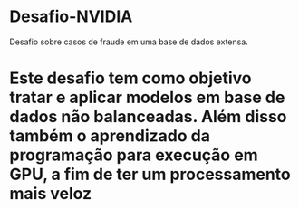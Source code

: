 # Desafio-NVIDIA

Desafio sobre casos de fraude em uma base de dados extensa.

# Este desafio tem como objetivo tratar e aplicar modelos em base de dados não balanceadas. Além disso também o aprendizado da programação para execução em GPU, a fim de ter um processamento mais veloz
